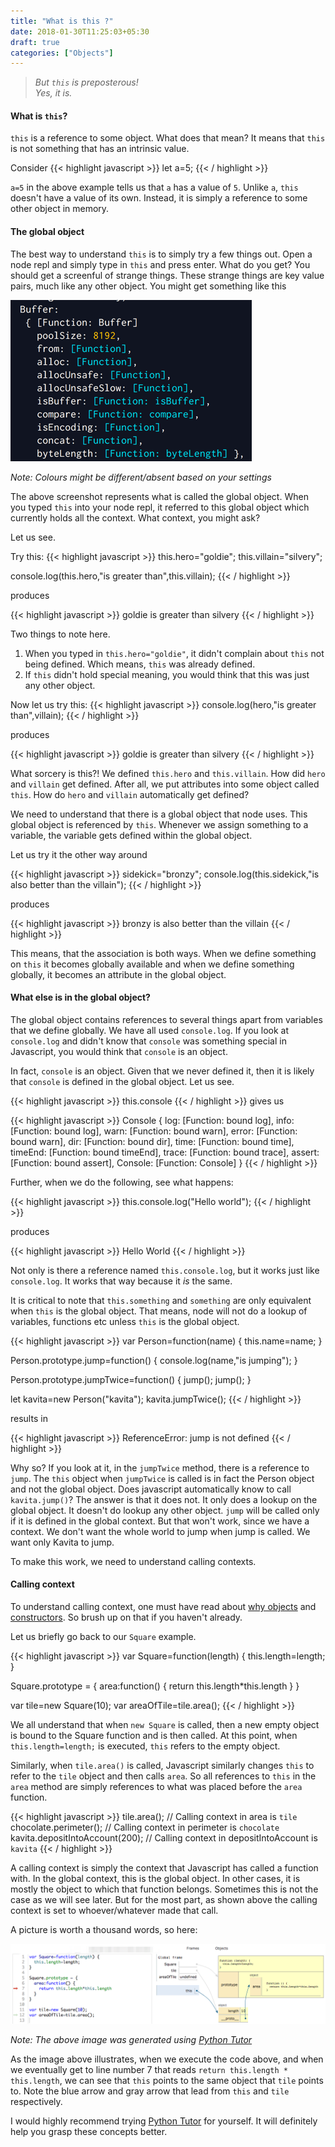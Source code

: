 ```yaml
---
title: "What is this ?"
date: 2018-01-30T11:25:03+05:30
draft: true
categories: ["Objects"]
---
```


> _But `this` is preposterous!<br/>Yes, it is._

#### What is `this`?

`this` is a reference to some object. What does that mean? It means that `this` is not something that has an intrinsic value.

Consider
{{< highlight javascript >}}
let a=5;
{{< / highlight >}}

`a=5` in the above example tells us that `a` has a value of `5`. Unlike `a`, `this` doesn't have a value of its own. Instead, it is simply a reference to some other object in memory.

#### The global object

The best way to understand `this` is to simply try a few things out. Open a node repl and simply type in `this` and press enter. What do you get? You should get a screenful of strange things. These strange things are key value pairs, much like any other object. You might get something like this

![global object](/images/global_object.png)

_Note: Colours might be different/absent based on your settings_

The above screenshot represents what is called the global object. When you typed `this` into your node repl, it referred to this global object which currently holds all the context. What context, you might ask?

Let us see.

Try this:
{{< highlight javascript >}}
this.hero="goldie";
this.villain="silvery";

console.log(this.hero,"is greater than",this.villain);
{{< / highlight >}}

produces

{{< highlight javascript >}}
goldie is greater than silvery
{{< / highlight >}}

Two things to note here.

1. When you typed in `this.hero="goldie"`, it didn't complain about `this` not being defined. Which means, `this` was already defined.
1. If `this` didn't hold special meaning, you would think that this was just any other object.

Now let us try this:
{{< highlight javascript >}}
console.log(hero,"is greater than",villain);
{{< / highlight >}}

produces

{{< highlight javascript >}}
goldie is greater than silvery
{{< / highlight >}}

What sorcery is this?! We defined `this.hero` and `this.villain`. How did `hero` and `villain` get defined. After all, we put attributes into some object called `this`. How do `hero` and `villain` automatically get defined?

We need to understand that there is a global object that node uses. This global object is referenced by `this`. Whenever we assign something to a variable, the variable gets defined within the global object.

Let us try it the other way around

{{< highlight javascript >}}
sidekick="bronzy";
console.log(this.sidekick,"is also better than the villain");
{{< / highlight >}}

produces

{{< highlight javascript >}}
bronzy is also better than the villain
{{< / highlight >}}

This means, that the association is both ways. When we define something on `this` it becomes globally available and when we define something globally, it becomes an attribute in the global object.

#### What else is in the global object?

The global object contains references to several things apart from variables that we define globally. We have all used `console.log`. If you look at `console.log` and didn't know that `console` was something special in Javascript, you would think that `console` is an object.

In fact, `console` is an object. Given that we never defined it, then it is likely that `console` is defined in the global object. Let us see.

{{< highlight javascript >}}
this.console
{{< / highlight >}}
gives us

{{< highlight javascript >}}
Console {
  log: [Function: bound log],
  info: [Function: bound log],
  warn: [Function: bound warn],
  error: [Function: bound warn],
  dir: [Function: bound dir],
  time: [Function: bound time],
  timeEnd: [Function: bound timeEnd],
  trace: [Function: bound trace],
  assert: [Function: bound assert],
  Console: [Function: Console] }
{{< / highlight >}}

Further, when we do the following, see what happens:

{{< highlight javascript >}}
this.console.log("Hello world");
{{< / highlight >}}

produces

{{< highlight javascript >}}
Hello World
{{< / highlight >}}

Not only is there a reference named `this.console.log`, but it works just like `console.log`. It works that way because it *is* the same.

It is critical to note that `this.something` and `something` are only equivalent when `this` is the global object. That means, node will not do a lookup of variables, functions etc unless `this` is the global object.

{{< highlight javascript >}}
var Person=function(name) {
  this.name=name;
}

Person.prototype.jump=function() {
  console.log(name,"is jumping");
}

Person.prototype.jumpTwice=function() {
  jump();
  jump();
}

let kavita=new Person("kavita");
kavita.jumpTwice();
{{< / highlight >}}

results in

{{< highlight javascript >}}
ReferenceError: jump is not defined
{{< / highlight >}}

Why so? If you look at it, in the `jumpTwice` method, there is a reference to `jump`. The `this` object when `jumpTwice` is called is in fact the Person object and not the global object. Does javascript automatically know to call `kavita.jump()`? The answer is that it does not. It only does a lookup on the global object. It doesn't do lookup any other object. `jump` will be called only if it is defined in the global context. But that won't work, since we have a context. We don't want the whole world to jump when jump is called. We want only Kavita to jump.

To make this work, we need to understand calling contexts.


#### Calling context

To understand calling context, one must have read about [why objects](/why_objects) and [constructors](/constructors). So brush up on that if you haven't already.

Let us briefly go back to our `Square` example.

{{< highlight javascript >}}
var Square=function(length) {
  this.length=length;
}

Square.prototype = {
  area:function() {
    return this.length*this.length
  }
}

var tile=new Square(10);
var areaOfTile=tile.area();
{{< / highlight >}}

We all understand that when `new Square` is called, then a new empty object is bound to the Square function and is then called. At this point, when `this.length=length;` is executed, `this` refers to the empty object.

Similarly, when `tile.area()` is called, Javascript similarly changes `this` to refer to the `tile` object and then calls `area`. So all references to `this` in the `area` method are simply references to what was placed before the `area` function.

{{< highlight javascript >}}
tile.area();  // Calling context in area is `tile`
chocolate.perimeter(); // Calling context in perimeter is `chocolate`
kavita.depositIntoAccount(200); // Calling context in depositIntoAccount is `kavita`
{{< / highlight >}}

A calling context is simply the context that Javascript has called a function with. In the global context, this is the global object. In other cases, it is mostly the object to which that function belongs. Sometimes this is not the case as we will see later. But for the most part, as shown above the calling context is set to whoever/whatever made that call.

A picture is worth a thousand words, so here:

![Calling Context](/images/calling_context.png)

_Note: The above image was generated using [Python Tutor](http://www.pythontutor.com/live.html#mode=edit)_

As the image above illustrates, when we execute the code above, and when we eventually get to line number 7 that reads `return this.length * this.length`, we can see that `this` points to the same object that `tile` points to. Note the blue arrow and gray arrow that lead from `this` and `tile` respectively.

I would highly recommend trying [Python Tutor](http://www.pythontutor.com/live.html#mode=edit) for yourself. It will definitely help you grasp these concepts better.